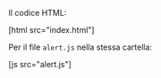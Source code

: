 Il codice HTML:

[html src="index.html"]

Per il file `alert.js` nella stessa cartella:

[js src="alert.js"]

